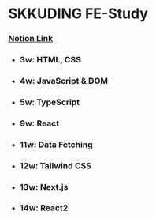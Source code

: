 # SKKUDING FE-Study
### [Notion Link](https://www.notion.so/5eb69ed405ef4c059d70f6461350cf8c)
* ### 3w: HTML, CSS
* ### 4w: JavaScript & DOM
* ### 5w: TypeScript
* ### 9w: React
* ### 11w: Data Fetching
* ### 12w: Tailwind CSS
* ### 13w: Next.js
* ### 14w: React2
